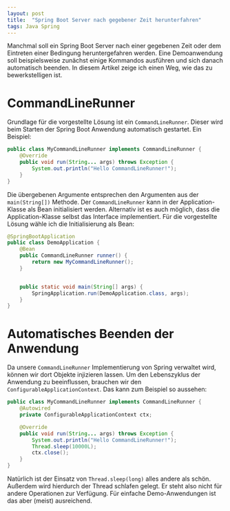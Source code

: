 ```yaml
---
layout: post
title:  "Spring Boot Server nach gegebener Zeit herunterfahren"
tags: Java Spring
---
```


Manchmal soll ein Spring Boot Server nach einer gegebenen Zeit oder dem Eintreten einer Bedingung heruntergefahren werden.
Eine Demoanwendung soll beispielsweise zunächst einige Kommandos ausführen und sich danach automatisch beenden.
In diesem Artikel zeige ich einen Weg, wie das zu bewerkstelligen ist.

# CommandLineRunner

Grundlage für die vorgestellte Lösung ist ein `CommandLineRunner`.
Dieser wird beim Starten der Spring Boot Anwendung automatisch gestartet.
Ein Beispiel:

```java
public class MyCommandLineRunner implements CommandLineRunner {
    @Override
    public void run(String... args) throws Exception {
        System.out.println("Hello CommandLineRunner!");
    }
}
```

Die übergebenen Argumente entsprechen den Argumenten aus der `main(String[])` Methode.
Der `CommandLineRunner` kann in der Application-Klasse als Bean initialisiert werden.
Alternativ ist es auch möglich, dass die Application-Klasse selbst das Interface implementiert.
Für die vorgestellte Lösung wähle ich die Initialisierung als Bean:

```java
@SpringBootApplication
public class DemoApplication {
    @Bean
    public CommandLineRunner runner() {
        return new MyCommandLineRunner();
    }


    public static void main(String[] args) {
        SpringApplication.run(DemoApplication.class, args);
    }
}
```

# Automatisches Beenden der Anwendung

Da unsere `CommandLineRunner` Implementierung von Spring verwaltet wird, können wir dort Objekte injizieren lassen.
Um den Lebenszyklus der Anwendung zu beeinflussen, brauchen wir den `ConfigurableApplicationContext`.
Das kann zum Beispiel so aussehen:

```java
public class MyCommandLineRunner implements CommandLineRunner {
    @Autowired
    private ConfigurableApplicationContext ctx;

    @Override
    public void run(String... args) throws Exception {
        System.out.println("Hello CommandLineRunner!");
        Thread.sleep(10000L);
        ctx.close();
    }
}
```

Natürlich ist der Einsatz von `Thread.sleep(long)` alles andere als schön.
Außerdem wird hierdurch der Thread schlafen gelegt.
Er steht also nicht für andere Operationen zur Verfügung.
Für einfache Demo-Anwendungen ist das aber (meist) ausreichend.
